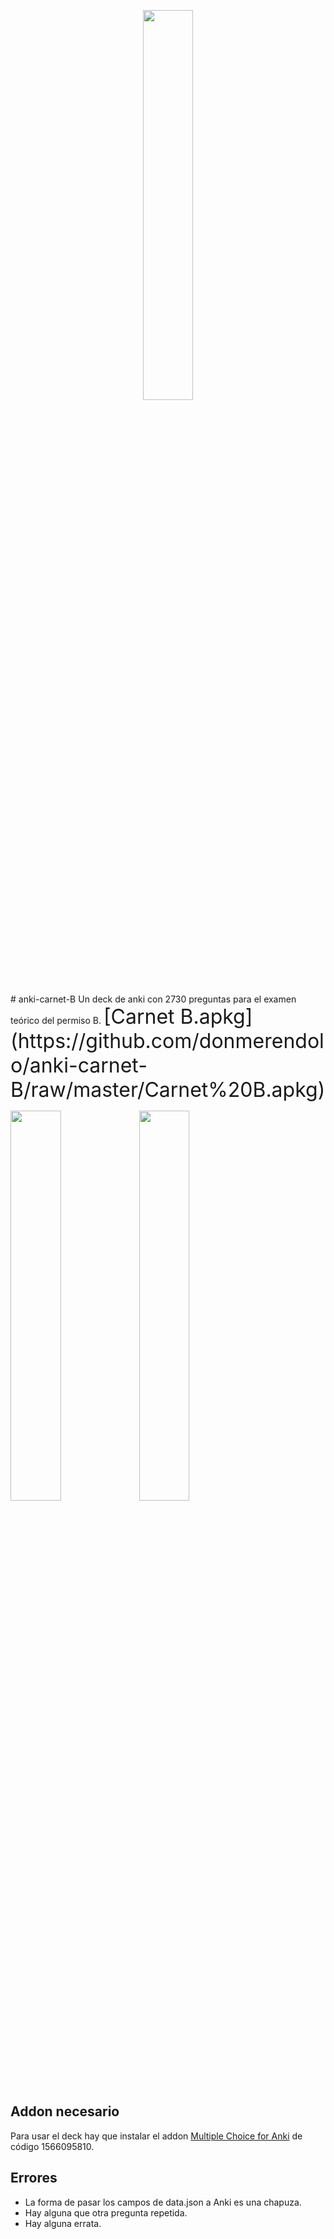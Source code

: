 <div align="center">
  <p float="left">
    <img src="preview1.png" width="40%" height="40%">
  </p>
</div>
# anki-carnet-B
Un deck de anki con 2730 preguntas para el examen teórico del permiso B.
<font size="6">
[Carnet B.apkg](https://github.com/donmerendolo/anki-carnet-B/raw/master/Carnet%20B.apkg)
</font>

<p float="left">
  <img src="preview1.png" width="40%" height="40%">
  <img src="preview2.png" width="40%" height="40%">
</p>

## Addon necesario
Para usar el deck hay que instalar el addon [Multiple Choice for Anki](https://ankiweb.net/shared/info/1566095810) de código 1566095810.

## Errores

 - La forma de pasar los campos de data.json a Anki es una chapuza.
 - Hay alguna que otra pregunta repetida.
 - Hay alguna errata.
 